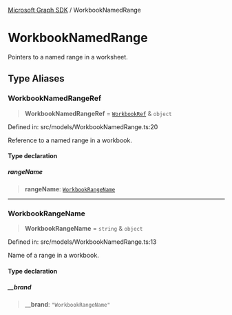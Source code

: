 [Microsoft Graph SDK](README.md) / WorkbookNamedRange

# WorkbookNamedRange

Pointers to a named range in a worksheet.

## Type Aliases

### WorkbookNamedRangeRef

> **WorkbookNamedRangeRef** = [`WorkbookRef`](Workbook.md#workbookref) & `object`

Defined in: src/models/WorkbookNamedRange.ts:20

Reference to a named range in a workbook.

#### Type declaration

##### rangeName

> **rangeName**: [`WorkbookRangeName`](#workbookrangename)

***

### WorkbookRangeName

> **WorkbookRangeName** = `string` & `object`

Defined in: src/models/WorkbookNamedRange.ts:13

Name of a range in a workbook.

#### Type declaration

##### \_\_brand

> **\_\_brand**: `"WorkbookRangeName"`
